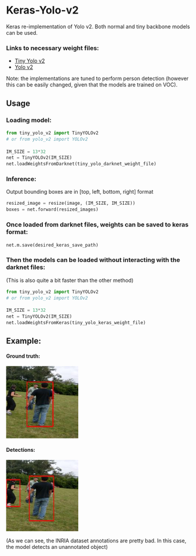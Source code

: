 # Keras-Yolo-v2
Keras re-implementation of Yolo v2.
Both normal and tiny backbone models can be used.

### Links to necessary weight files:
- [Tiny Yolo v2](https://pjreddie.com/media/files/yolov2-tiny-voc.weights)
- [Yolo v2](https://pjreddie.com/media/files/yolov2-voc.weights)

Note: the implementations are tuned to perform person detection (however this can be easily changed, given that the models are trained on VOC).

## Usage

### Loading model:
```py
from tiny_yolo_v2 import TinyYOLOv2
# or from yolo_v2 import YOLOv2

IM_SIZE = 13*32
net = TinyYOLOv2(IM_SIZE)
net.loadWeightsFromDarknet(tiny_yolo_darknet_weight_file)
```
### Inference:
Output bounding boxes are in [top, left, bottom, right] format
```py
resized_image = resize(image, (IM_SIZE, IM_SIZE))
boxes = net.forward(resized_images)
```


### Once loaded from darknet files, weights can be saved to keras format:
```py
net.m.save(desired_keras_save_path)
```

### Then the models can be loaded without interacting with the darknet files:
(This is also quite a bit faster than the other method)
```py
from tiny_yolo_v2 import TinyYOLOv2
# or from yolo_v2 import YOLOv2

IM_SIZE = 13*32
net = TinyYOLOv2(IM_SIZE)
net.loadWeightsFromKeras(tiny_yolo_keras_weight_file)
```

## Example:

#### Ground truth:
![alt text](images/example_ground_truth.JPG)

#### Detections:
![alt text](images/example_detection.JPG)

(As we can see, the INRIA dataset annotations are pretty bad. In this case, the model detects an unannotated object)